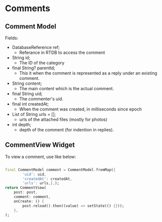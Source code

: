 # Comments

<!-- TODO example comments -->
<!--
    TODO fix mark down lint config for second line bullets
    reference: https://github.com/DavidAnson/vscode-markdownlint#configure
-->

## Comment Model

Fields:

<!-- TODO review description all other fields -->

- DatabaseReference ref;
  - Referance in RTDB to access the comment
- String id;
  - The ID of the category
- final String? parentId;
  - This it when the comment is represented as a reply under an existing comment.
- String content;
  - The main content which is the actual comment.
- final String uid;
  - The commenter's uid.
- final int createdAt;
  - When the comment was created, in milliseconds since epoch
- List of String urls = [];
  - urls of the attached files (mostly for photos)
- int depth;
  - depth of the comment (for indention in replies).

## CommentView Widget

To view a comment, use like below:

<!-- TODO test example -->

```dart

final CommentModel comment = CommentModel.fromMap({
        'uid': uid,
        'createdAt': createdAt,
        'urls': urls,},);
return CommentView(
    post: post,
    comment: comment,
    onCreate: () {
        post.reload().then((value) => setState(() {}));
    },
);
```
